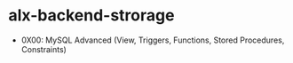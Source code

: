 # alx-backend-strorage
- 0X00: MySQL Advanced (View, Triggers, Functions, Stored Procedures, Constraints)

